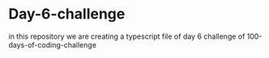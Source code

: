 # Day-6-challenge
in this repository we are creating a typescript file of day 6 challenge of 100-days-of-coding-challenge
